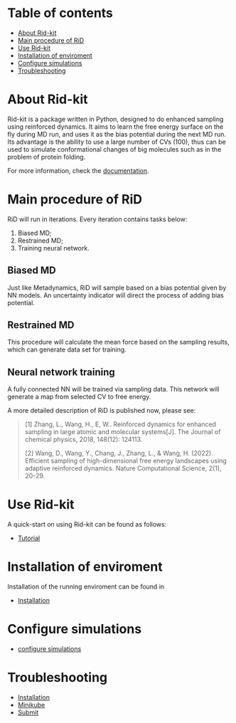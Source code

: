 # Table of contents
- [About Rid-kit](#about-rid-kit)
- [Main procedure of RiD](#main-procedure-of-rid)
- [Use Rid-kit](#use-rid-kit)
- [Installation of enviroment](#installation-of-enviroment)
- [Configure simulations](#configure-simulations)
- [Troubleshooting](#troubleshooting)

# About Rid-kit
Rid-kit is a package written in Python, designed to do enhanced sampling using reinforced dynamics. It aims to learn the free energy surface on the fly during MD run, and uses it as the bias potential during the next MD run. Its advantage is the ability to use a large number of CVs (100), thus can be used to simulate conformational changes of big molecules such as in the problem of protein folding.

For more information, check the [documentation](https://rid-kit-dflow.readthedocs.io/).

# Main procedure of RiD

RiD will run in iterations. Every iteration contains tasks below:

1. Biased MD;
2. Restrained MD;
3. Training neural network.

## Biased MD

Just like Metadynamics, RiD will sample based on a bias potential given by NN models. An uncertainty indicator will direct the process of adding bias potential.

## Restrained MD

This procedure will calculate the mean force based on the sampling results, which can generate data set for training. 

## Neural network training

A fully connected NN will be trained via sampling data. This network will generate a map from selected CV to free energy.

A more detailed description of RiD is published now, please see:

>  [1]  Zhang, L., Wang, H., E, W.. Reinforced dynamics for enhanced sampling in large atomic and molecular systems[J]. The Journal of chemical physics, 2018, 148(12): 124113.
>  
>  [2]  Wang, D., Wang, Y., Chang, J., Zhang, L., & Wang, H. (2022). Efficient sampling of high-dimensional free energy landscapes using adaptive reinforced dynamics. Nature Computational Science, 2(1), 20-29.

# Use Rid-kit

A quick-start on using Rid-kit can be found as follows:

- [Tutorial](examples/tutorial.ipynb)

# Installation of enviroment

Installation of the running enviroment can be found in
- [Installation](docs/source/install.md)
  
# Configure simulations
- [configure simulations](docs/source/rid_configuration.md)

# Troubleshooting
- [Installation](docs/source/troubleshooting/installation.md)
- [Minikube](docs/source/troubleshooting/minikube.md)
- [Submit](docs/source/troubleshooting/submit.md)
